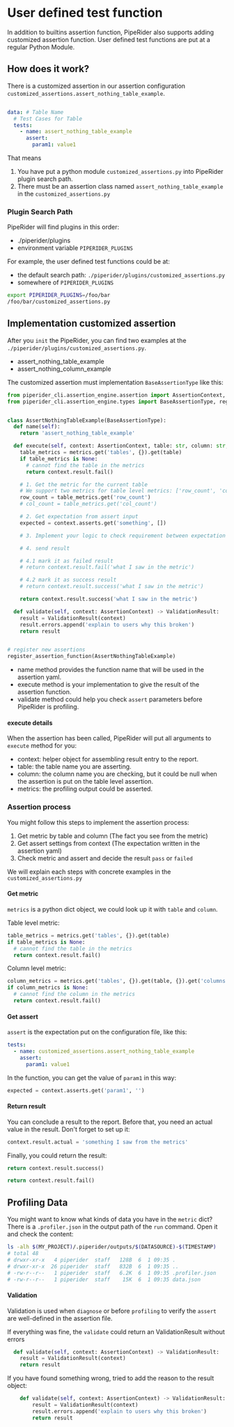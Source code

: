 # User defined test function

In addition to builtins assertion function, PipeRider also supports adding customized assertion function. User defined
test functions are put at a regular Python Module.

## How does it work?

There is a customized assertion in our assertion configuration `customized_assertions.assert_nothing_table_example`.

```yaml

data: # Table Name
  # Test Cases for Table
  tests:
    - name: assert_nothing_table_example
      assert:
        param1: value1
```

That means

1. You have put a python module `customized_assertions.py` into PipeRider plugin search path.
2. There must be an assertion class named `assert_nothing_table_example` in the `customized_assertions.py`

### Plugin Search Path

PipeRider will find plugins in this order:

* ./piperider/plugins
* environment variable `PIPERIDER_PLUGINS`

For example, the user defined test functions could be at:

* the default search path: `./piperider/plugins/customized_assertions.py`
* somewhere of `PIPERIDER_PLUGINS`

```bash
export PIPERIDER_PLUGINS=/foo/bar
/foo/bar/customized_assertions.py
```

## Implementation customized assertion

After you `init` the PipeRider, you can find two examples at the `./piperider/plugins/customized_assertions.py`.

* assert_nothing_table_example
* assert_nothing_column_example

The customized assertion must implementation `BaseAssertionType` like this:

```python
from piperider_cli.assertion_engine.assertion import AssertionContext, AssertionResult, ValidationResult
from piperider_cli.assertion_engine.types import BaseAssertionType, register_assertion_function


class AssertNothingTableExample(BaseAssertionType):
  def name(self):
    return 'assert_nothing_table_example'

  def execute(self, context: AssertionContext, table: str, column: str, metrics: dict) -> AssertionResult:
    table_metrics = metrics.get('tables', {}).get(table)
    if table_metrics is None:
      # cannot find the table in the metrics
      return context.result.fail()

    # 1. Get the metric for the current table
    # We support two metrics for table level metrics: ['row_count', 'col_count']
    row_count = table_metrics.get('row_count')
    # col_count = table_metrics.get('col_count')

    # 2. Get expectation from assert input
    expected = context.asserts.get('something', [])

    # 3. Implement your logic to check requirement between expectation and actual value in the metrics

    # 4. send result

    # 4.1 mark it as failed result
    # return context.result.fail('what I saw in the metric')

    # 4.2 mark it as success result
    # return context.result.success('what I saw in the metric')

    return context.result.success('what I saw in the metric')

  def validate(self, context: AssertionContext) -> ValidationResult:
    result = ValidationResult(context)
    result.errors.append('explain to users why this broken')
    return result


# register new assertions
register_assertion_function(AssertNothingTableExample)
```

* name method provides the function name that will be used in the assertion yaml.
* execute method is your implementation to give the result of the assertion function.
* validate method could help you check `assert` parameters before PipeRider is profiling.

#### execute details

When the assertion has been called, PipeRider will put all arguments to `execute` method for you:

* context: helper object for assembling result entry to the report.
* table: the table name you are asserting.
* column: the column name you are checking, but it could be null when the assertion is put on the table level assertion.
* metrics: the profiling output could be asserted.

### Assertion process

You might follow this steps to implement the assertion process:

1. Get metric by table and column (The fact you see from the metric)
2. Get assert settings from context (The expectation written in the assertion yaml)
3. Check metric and assert and decide the result `pass` or `failed`

We will explain each steps with concrete examples in the `customized_assertions.py`

#### Get metric

`metrics` is a python dict object, we could look up it with `table` and `column`.

Table level metric:

```python
table_metrics = metrics.get('tables', {}).get(table)
if table_metrics is None:
  # cannot find the table in the metrics
  return context.result.fail()
```

Column level metric:

```python
column_metrics = metrics.get('tables', {}).get(table, {}).get('columns', {}).get(column)
if column_metrics is None:
  # cannot find the column in the metrics
  return context.result.fail()
```

#### Get assert

`assert` is the expectation put on the configuration file, like this:

```yaml
tests:
  - name: customized_assertions.assert_nothing_table_example
    assert:
      param1: value1
```

In the function, you can get the value of `param1` in this way:

```python
expected = context.asserts.get('param1', '')
```

#### Return result

You can conclude a result to the report. Before that, you need an actual value in the result. Don't forget to set up it:

```python
context.result.actual = 'something I saw from the metrics'
```

Finally, you could return the result:

```python
return context.result.success() 
```

```python
return context.result.fail()
```

## Profiling Data

You might want to know what kinds of data you have in the `metric` dict? There is a `.profiler.json` in the output path
of the `run` command. Open it and check the content:

```bash
ls -alh $(MY_PROJECT)/.piperider/outputs/$(DATASOURCE)-$(TIMESTAMP)
# total 48
# drwxr-xr-x   4 piperider  staff   128B  6  1 09:35 .
# drwxr-xr-x  26 piperider  staff   832B  6  1 09:35 ..
# -rw-r--r--   1 piperider  staff   6.2K  6  1 09:35 .profiler.json
# -rw-r--r--   1 piperider  staff    15K  6  1 09:35 data.json
```

#### Validation

Validation is used when `diagnose` or before `profiling` to verify the `assert` are well-defined in the assertion file.

If everything was fine, the `validate` could return an ValidationResult without errors

```python
  def validate(self, context: AssertionContext) -> ValidationResult:
    result = ValidationResult(context)
    return result
```

If you have found something wrong, tried to add the reason to the result object:

```python
    def validate(self, context: AssertionContext) -> ValidationResult:
        result = ValidationResult(context)
        result.errors.append('explain to users why this broken')
        return result
```
